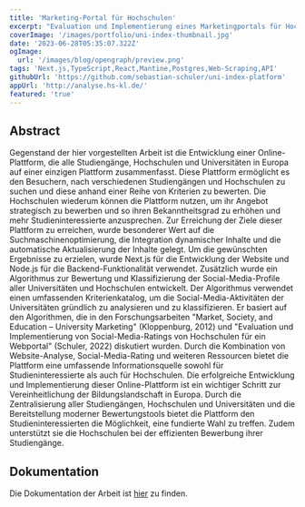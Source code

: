```yaml
---
title: 'Marketing-Portal für Hochschulen'
excerpt: "Evaluation und Implementierung eines Marketingportals für Hochschulen"
coverImage: '/images/portfolio/uni-index-thumbnail.jpg'
date: '2023-06-28T05:35:07.322Z'
ogImage: 
  url: '/images/blog/opengraph/preview.png'
tags: 'Next.js,TypeScript,React,Mantine,Postgres,Web-Scraping,API'
githubUrl: 'https://github.com/sebastian-schuler/uni-index-platform'
appUrl: 'http://analyse.hs-kl.de/'
featured: 'true'
---
```


## Abstract

Gegenstand der hier vorgestellten Arbeit ist die Entwicklung einer Online-Plattform, die alle Studiengänge, Hochschulen und Universitäten in Europa auf einer einzigen Plattform zusammenfasst. Diese Plattform ermöglicht es den Besuchern, nach verschiedenen Studiengängen und Hochschulen zu suchen und diese anhand einer Reihe von Kriterien zu bewerten. Die Hochschulen wiederum können die Plattform nutzen, um ihr Angebot strategisch zu bewerben und so ihren Bekanntheitsgrad zu erhöhen und mehr Studieninteressierte anzusprechen. Zur Erreichung der Ziele dieser Plattform zu erreichen, wurde besonderer Wert auf die Suchmaschinenoptimierung, die Integration dynamischer Inhalte und die automatische Aktualisierung der Inhalte gelegt. Um die gewünschten Ergebnisse zu erzielen, wurde Next.js für die Entwicklung der Website und Node.js für die Backend-Funktionalität verwendet. Zusätzlich wurde ein Algorithmus zur Bewertung und Klassifizierung der Social-Media-Profile aller Universitäten und Hochschulen entwickelt. Der Algorithmus verwendet einen umfassenden Kriterienkatalog, um die Social-Media-Aktivitäten der Universitäten gründlich zu analysieren und zu klassifizieren. Er basiert auf den Algorithmen, die in den Forschungsarbeiten "Market, Society, and Education – University Marketing" (Kloppenburg, 2012) und "Evaluation und Implementierung von Social-Media-Ratings von Hochschulen für ein Webportal" (Schuler, 2022) diskutiert wurden. Durch die Kombination von Website-Analyse, Social-Media-Rating und weiteren Ressourcen bietet die Plattform eine umfassende Informationsquelle sowohl für Studieninteressierte als auch für Hochschulen. Die erfolgreiche Entwicklung und Implementierung dieser Online-Plattform ist ein wichtiger Schritt zur Vereinheitlichung der Bildungslandschaft in Europa. Durch die Zentralisierung aller Studiengängen, Hochschulen und Universitäten und die Bereitstellung moderner Bewertungstools bietet die Plattform den Studieninteressierten die Möglichkeit, eine fundierte Wahl zu treffen. Zudem unterstützt sie die Hochschulen bei der effizienten Bewerbung ihrer Studiengänge.

## Dokumentation

Die Dokumentation der Arbeit ist [hier](/documents/university-index-documentation-german.pdf) zu finden.
